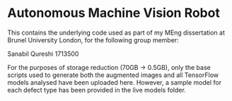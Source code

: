 # Autonomous Machine Vision Robot

This contains the underlying code used as part of my MEng dissertation at Brunel University London, for the following group member:

Sanabil Qureshi
1713500

For the purposes of storage reduction (70GB -> 0.5GB), only the base scripts used to generate both the augmented images and all TensorFlow models analysed have been uploaded here. However, a sample model for each defect type has been provided in the live models folder.
